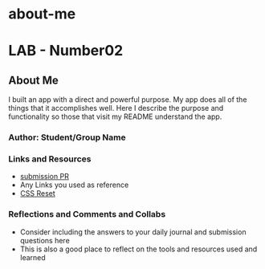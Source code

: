 # about-me

# LAB - Number02

## About Me

I built an app with a direct and powerful purpose. My app does all of the things that it accomplishes well. Here  I describe the purpose and functionality so those that visit my README understand the app.

### Author: Student/Group Name

### Links and Resources

* [submission PR](http://xyz.com)
* Any Links you used as reference
* [CSS Reset](https://meyerweb.com/eric/tools/css/reset/)

### Reflections and Comments and Collabs

* Consider including the answers to your daily journal and submission questions here
* This is also a good place to reflect on the tools and resources used and learned